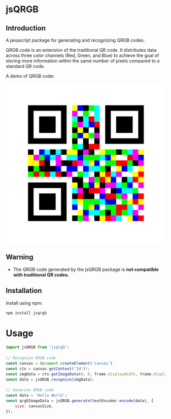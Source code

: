 # jsQRGB

## Introduction

A javascript package for generating and recognizing QRGB codes. 

QRGB code is an extension of the traditional QR code. It distributes data across three color channels (Red, Green, and Blue) to achieve the goal of storing more information within the same number of pixels compared to a standard QR code.

A demo of QRGB code:

![demo](doc/qrgb.png)

## Warning

- The QRGB code generated by the jsQRGB package is **not compatible with traditional QR codes.** 

## Installation

Install using npm:

```bash
npm install jsqrgb
```

# Usage

```javascript
import jsQRGB from "jsqrgb";

// Recognize QRGB code
const canvas = document.createElement('canvas')
const ctx = canvas.getContext('2d')!;
const imgData = ctx.getImageData(0, 0, frame.displayWidth, frame.displayHeight)
const data = jsQRGB.recognize(imgData);

// Generate QRGB code
const data = 'Hello World';
const qrgbImageData = jsQRGB.generate(textEncoder.encode(data), {
    size: canvasSize,
});
```